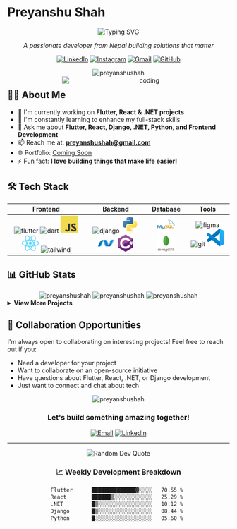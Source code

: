# Preyanshu Shah

<div align="center">
  <img src="https://readme-typing-svg.herokuapp.com?font=Fira+Code&weight=600&size=30&pause=1000&color=6272A4&center=true&vCenter=true&width=600&height=100&lines=Full+Stack+Developer;Flutter+%26+.NET+Expert;React+%26+Django+Developer;Problem+Solver;Creative+Coder" alt="Typing SVG" />
  
  <p><em>A passionate developer from Nepal building solutions that matter</em></p>
  
  [![LinkedIn](https://img.shields.io/badge/LinkedIn-0077B5?style=for-the-badge&logo=linkedin&logoColor=white)](https://linkedin.com/in/preyanshu-shah)
  [![Instagram](https://img.shields.io/badge/Instagram-E4405F?style=for-the-badge&logo=instagram&logoColor=white)](https://instagram.com/preyanshu_shah)
  [![Gmail](https://img.shields.io/badge/Gmail-D14836?style=for-the-badge&logo=gmail&logoColor=white)](mailto:preyanshushah@gmail.com)
  [![GitHub](https://img.shields.io/badge/GitHub-100000?style=for-the-badge&logo=github&logoColor=white)](https://github.com/preyanshushah)
  
  <img src="https://komarev.com/ghpvc/?username=preyanshushah&label=Profile%20views&color=0e75b6&style=flat" alt="preyanshushah" />
</div>

<div align="center">
  <img align="right" alt="coding" width="380" src="https://user-images.githubusercontent.com/55389276/140866485-8fb1c876-9a8f-4d6a-98dc-08c4981eaf70.gif">
</div>

## 👨‍💻 About Me

- 🔭 I'm currently working on **Flutter, React & .NET projects**
- 🌱 I'm constantly learning to enhance my full-stack skills
- 💬 Ask me about **Flutter, React, Django, .NET, Python, and Frontend Development**
- 📫 Reach me at: **preyanshushah@gmail.com**
- 🌐 Portfolio: [Coming Soon](#)
- ⚡ Fun fact: **I love building things that make life easier!**

## 🛠️ Tech Stack

<div align="center">

| Frontend | Backend | Database | Tools |
|:--------:|:-------:|:--------:|:-----:|
| <img src="https://www.vectorlogo.zone/logos/flutterio/flutterio-icon.svg" alt="flutter" width="40" height="40"/> <img src="https://www.vectorlogo.zone/logos/dartlang/dartlang-icon.svg" alt="dart" width="40" height="40"/> <img src="https://raw.githubusercontent.com/devicons/devicon/master/icons/javascript/javascript-original.svg" alt="javascript" width="40" height="40"/> <img src="https://raw.githubusercontent.com/devicons/devicon/master/icons/react/react-original.svg" alt="react" width="40" height="40"/> <img src="https://www.vectorlogo.zone/logos/tailwindcss/tailwindcss-icon.svg" alt="tailwind" width="40" height="40"/> | <img src="https://cdn.worldvectorlogo.com/logos/django.svg" alt="django" width="40" height="40"/> <img src="https://raw.githubusercontent.com/devicons/devicon/master/icons/python/python-original.svg" alt="python" width="40" height="40"/> <img src="https://raw.githubusercontent.com/devicons/devicon/master/icons/dot-net/dot-net-original.svg" alt="dotnet" width="40" height="40"/> <img src="https://raw.githubusercontent.com/devicons/devicon/master/icons/csharp/csharp-original.svg" alt="csharp" width="40" height="40"/> | <img src="https://raw.githubusercontent.com/devicons/devicon/master/icons/mysql/mysql-original-wordmark.svg" alt="mysql" width="40" height="40"/> <img src="https://raw.githubusercontent.com/devicons/devicon/master/icons/mongodb/mongodb-original-wordmark.svg" alt="mongodb" width="40" height="40"/> | <img src="https://www.vectorlogo.zone/logos/figma/figma-icon.svg" alt="figma" width="40" height="40"/> <img src="https://www.vectorlogo.zone/logos/git-scm/git-scm-icon.svg" alt="git" width="40" height="40"/> <img src="https://raw.githubusercontent.com/devicons/devicon/master/icons/vscode/vscode-original.svg" alt="vscode" width="40" height="40"/> |

</div>

## 📊 GitHub Stats

<div align="center">
  <img src="https://github-readme-stats.vercel.app/api/top-langs?username=preyanshushah&show_icons=true&locale=en&layout=compact&theme=dracula&hide_border=true" alt="preyanshushah" />
  
  <img src="https://github-readme-stats.vercel.app/api?username=preyanshushah&show_icons=true&locale=en&theme=dracula&hide_border=true" alt="preyanshushah" />
  
  <img src="https://github-readme-streak-stats.herokuapp.com/?user=preyanshushah&theme=dracula&hide_border=true" alt="preyanshushah" />
</div>



<details>
  <summary><b>View More Projects</b></summary>
  <br/>
  <ul>
    <li>⭐ <b>Flutter E-Commerce App</b> - A full-featured mobile shopping experience with payment integration</li>
    <li>⭐ <b>React Dashboard</b> - Admin dashboard with analytics and user management</li>
    <li>⭐ <b>.NET API Backend</b> - Robust RESTful API with authentication and authorization</li>
    <li>⭐ <b>Django Web Application</b> - Content management system with custom features</li>
  </ul>
</details>

## 🤝 Collaboration Opportunities

I'm always open to collaborating on interesting projects! Feel free to reach out if you:
- Need a developer for your project
- Want to collaborate on an open-source initiative
- Have questions about Flutter, React, .NET, or Django development
- Just want to connect and chat about tech

<div align="center">
  <img src="https://github-profile-trophy.vercel.app/?username=preyanshushah&theme=dracula&no-frame=true&column=7" alt="preyanshushah" />
</div>

<div align="center">
  
### Let's build something amazing together!

[![Email](https://img.shields.io/badge/-Email-EA4335?style=flat-square&logo=Gmail&logoColor=white)](mailto:preyanshushah@gmail.com)
[![LinkedIn](https://img.shields.io/badge/-LinkedIn-0A66C2?style=flat-square&logo=Linkedin&logoColor=white)](https://linkedin.com/in/preyanshu-shah)

</div>

---

<div align="center">
  <img src="https://quotes-github-readme.vercel.app/api?type=horizontal&theme=dracula" alt="Random Dev Quote"/>
  
  ### 📈 Weekly Development Breakdown
  
  ```text
  Flutter      ██████████████▓░░░░   70.55 % 
  React        ██████▒░░░░░░░░░░░░   25.29 % 
  .NET         █▒░░░░░░░░░░░░░░░░░   10.12 % 
  Django       █▒░░░░░░░░░░░░░░░░░   08.44 % 
  Python       █░░░░░░░░░░░░░░░░░░   05.60 % 
